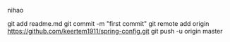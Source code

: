 nihao

git add readme.md 
git commit -m "first commit"
git remote add origin https://github.com/keertem1911/spring-config.git
git push -u origin master

